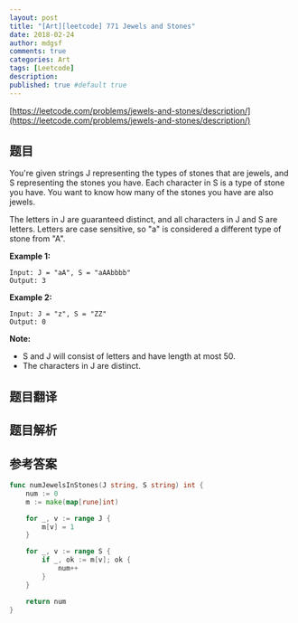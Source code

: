 ```yaml
---
layout: post
title: "[Art][leetcode] 771 Jewels and Stones"
date: 2018-02-24
author: mdgsf
comments: true
categories: Art
tags: [Leetcode]
description:
published: true #default true
---
```


[https://leetcode.com/problems/jewels-and-stones/description/](https://leetcode.com/problems/jewels-and-stones/description/)

## 题目

You're given strings J representing the types of stones that are jewels, and S representing the stones you have.  Each character in S is a type of stone you have.  You want to know how many of the stones you have are also jewels.

The letters in J are guaranteed distinct, and all characters in J and S are letters. Letters are case sensitive, so "a" is considered a different type of stone from "A".

**Example 1:**

```
Input: J = "aA", S = "aAAbbbb"
Output: 3
```

**Example 2:**

```
Input: J = "z", S = "ZZ"
Output: 0
```

**Note:**

- S and J will consist of letters and have length at most 50.
- The characters in J are distinct.

## 题目翻译

## 题目解析

## 参考答案

```go
func numJewelsInStones(J string, S string) int {
    num := 0
    m := make(map[rune]int)

    for _, v := range J {
        m[v] = 1
    }

    for _, v := range S {
        if _, ok := m[v]; ok {
            num++
        }
    }

    return num
}
```
